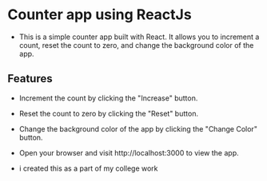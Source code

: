 # Counter app using ReactJs

- This is a simple counter app built with React. It allows you to increment a count, reset the count to zero, and change the background color of the app.

## Features

- Increment the count by clicking the "Increase" button.
- Reset the count to zero by clicking the "Reset" button.
- Change the background color of the app by clicking the "Change Color" button.


- Open your browser and visit http://localhost:3000 to view the app.


- i created this as a part of my college work
